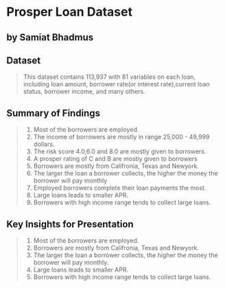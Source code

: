 # Prosper Loan Dataset
## by Samiat Bhadmus


## Dataset

> This dataset contains 113,937 with 81 variables on each loan, including loan amount, borrower rate(or interest rate),current loan status, borrower income, and many others. 


## Summary of Findings

> 1. Most of the borrowers are employed.
> 2. The income of borrowers are mostly in range 25,000 - 49,999 dollars.
> 3. The risk score 4.0,6.0 and 8.0 are mostly given to borrowers. 
> 4. A prosper rating of C and B are mostly given to borrowers
> 5. Borrowers are mostly from Califronia, Texas and Newyork.
> 6. The larger the loan a borrower collects, the higher the money the borrower will pay monthly
> 7. Employed borrowers complete their loan payments the most.
> 8. Large loans leads to smaller APR.
> 9. Borrowers with high income range tends to collect large loans.


## Key Insights for Presentation

> 1. Most of the borrowers are employed.
> 2. Borrowers are mostly from Califronia, Texas and Newyork.
> 3. The larger the loan a borrower collects, the higher the money the borrower will pay monthly.
> 4. Large loans leads to smaller APR.
> 5. Borrowers with high income range tends to collect large loans.